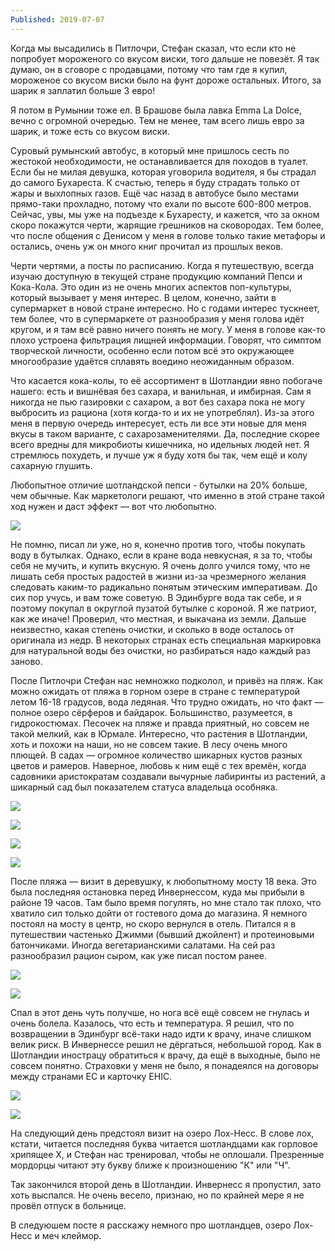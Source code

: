 ```yaml
---
Published: 2019-07-07
---
```

Когда мы высадились в Питлочри, Стефан сказал, что если кто не попробует мороженого со вкусом виски, того дальше не повезёт. Я так думаю, он в сговоре с продавцами, потому что там где я купил, мороженое со вкусом виски было на фунт дороже остальных. Итого, за шарик я заплатил больше 3 евро!


Я потом в Румынии тоже ел. В Брашове была лавка Emma La Dolce, вечно с огромной очередью. Тем не менее, там всего лишь евро за шарик, и тоже есть со вкусом виски.

Суровый румынский автобус, в который мне пришлось сесть по жестокой необходимости, не останавливается для походов в туалет. Если бы не милая девушка, которая уговорила водителя, я бы страдал до самого Бухареста. К счастью, теперь я буду страдать только от жары и выхлопных газов. Ещё час назад в автобусе было местами прямо-таки прохладно, потому что ехали по высоте 600-800 метров. Сейчас, увы, мы уже на подъезде к Бухаресту, и кажется, что за окном скоро покажутся черти, жарящие грешников на сковородах. Тем более, что после общения с Денисом у меня в голове только такие метафоры и остались, очень уж он много книг прочитал из прошлых веков.

Черти чертями, а посты по расписанию. Когда я путешествую, всегда изучаю доступную в текущей стране продукцию компаний Пепси и Кока-Кола. Это один из не очень многих аспектов поп-культуры, который вызывает у меня интерес. В целом, конечно, зайти в супермаркет в новой стране интересно. Но с годами интерес тускнеет, тем более, что в супермаркете от разнообразия у меня голова идёт кругом, и я там всё равно ничего понять не могу. У меня в голове как-то плохо устроена фильтрация лищней информации. Говорят, что симптом творческой личности, особенно если потом всё это окружающее многообразие удаётся сплавять воедино неожиданным образом.

Что касается кока-колы, то её ассортимент в Шотландии явно побогаче нашего: есть и вишнёвая без сахара, и ванильная, и имбирная. Сам я никогда не пью газировки с сахаром, а вот без сахара пока не могу выбросить из рациона (хотя когда-то и их не употреблял). Из-за этого меня в первую очередь интересует, есть ли все эти новые для меня вкусы в таком варианте, с сахарозаменителями. Да, последние скорее всего вредны для микробиоты кишечника, но идельных людей нет. Я стремлюсь похудеть, и лучше уж я буду хотя бы так, чем ещё и колу сахарную глушить.

Любопытное отличие шотландской пепси - бутылки на 20% больше, чем обычные. Как маркетологи решают, что именно в этой стране такой ход нужен и даст эффект &mdash; вот что любопытно.

![](IMG_20190615_134021.jpg)

Не помню, писал ли уже, но я, конечно против того, чтобы покупать воду в бутылках. Однако, если в кране вода невкусная, я за то, чтобы себя не мучить, и купить вкусную. Я очень долго учился тому, что не лишать себя простых радостей в жизни из-за чрезмерного желания следовать каким-то радикально понятым этическим императивам. До сих пор учусь, и вам тоже советую. В Эдинбурге вода так себе, и я поэтому покупал в округлой пузатой бутылке с короной. Я же патриот, как же иначе! Проверил, что местная, и выкачана из земли. Дальше неизвестно, какая степень очистки, и сколько в воде осталось от оригинала из недр. В некоторых странах есть специальная маркировка для натуральной воды без очистки, но разбираться надо каждый раз заново.

После Питлочри Стефан нас немножко подколол, и привёз на пляж. Как можно ожидать от пляжа в горном озере в стране с температурой летом 16-18 градусов, вода ледяная. Что трудно ожидать, но что факт &mdash; полное озеро сёрферов и байдарок. Большинство, разумеется, в гидрокостюмах. Песочек на пляже и правда приятный, но совсем не такой мелкий, как в Юрмале. Интересно, что растения в Шотландии, хоть и похожи на наши, но не совсем такие. В лесу очень много плющей. В садах &mdash; огромное количество шикарных кустов разных цветов и рамеров. Наверное, любовь к ним ещё с тех времён, когда садовники аристократам создавали вычурные лабиринты из растений, а шикарный сад был показателем статуса владельца особняка.


![](IMG_20190615_153705.jpg)


![](IMG_20190615_153955.jpg)


![](IMG_20190615_154239.jpg)


![](IMG_20190615_154829.jpg)



После пляжа &mdash; визит в деревушку, к любопытному мосту 18 века. Это была последняя остановка перед Инвернессом, куда мы прибыли в районе 19 часов. Там было время погулять, но мне стало так плохо, что хватило сил только дойти от гостевого дома до магазина. Я немного постоял на мосту в центр, но скоро вернулся в отель. Питался я в путешествии частенько Джимми (бывший джойлент) и протеиновыми батончиками. Иногда вегетарианскими салатами. На сей раз разнообразил рацион сыром, как уже писал постом ранее.


![](IMG_20190615_154839.jpg)



![](IMG_20190615_163814.jpg)


Спал в этот день чуть получше, но нога всё ещё совсем не гнулась и очень болела. Казалось, что есть и температура. Я решил, что по возвращении в Эдинбург всё-таки надо идти к врачу, иначе слишком велик риск. В Инвернессе решил не дёргаться, небольшой город. Как в Шотландии инострацу обратиться к врачу, да ещё в выходные, было не совсем понятно. Страховки у меня не было, я понадеялся на договоры между странами ЕС и карточку EHIC.


![](IMG_20190615_202522.jpg)


![](IMG_20190615_202517.jpg)

На следующий день предстоял визит на озеро Лох-Несс. В слове лох, кстати, читается последняя буква читается шотландцами как горловое хрипящее Х, и Стефан нас тренировал, чтобы не оплошали. Презренные мордорцы читают эту букву ближе к произношению "К" или "Ч". 

Так закончился второй день в Шотландии. Инвернесс я пропустил, зато хоть выспался. Не очень весело, признаю, но по крайней мере я не провёл отпуск в больнице.

В следуюшем посте я расскажу немного про шотландцев, озеро Лох-Несс и меч клеймор. 